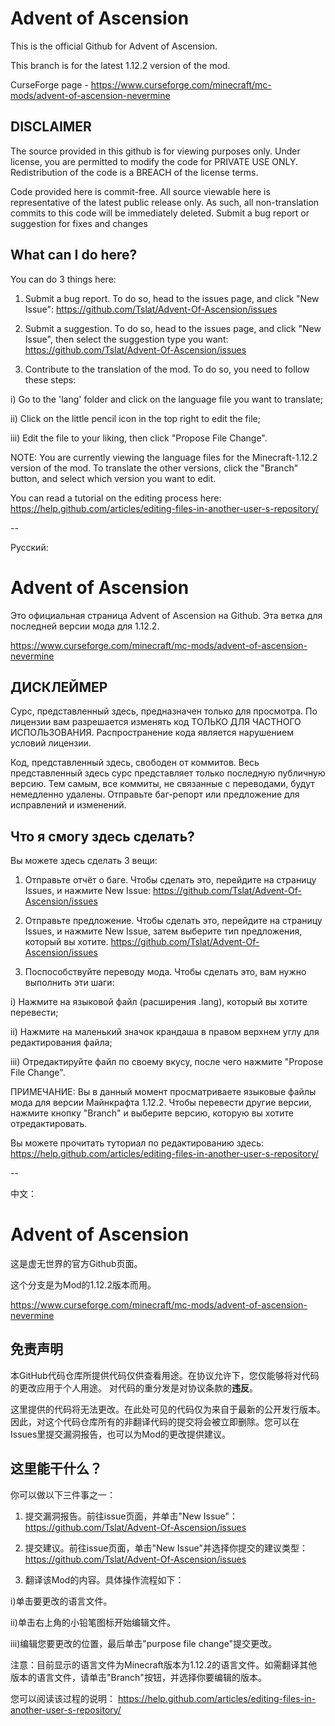 # Advent of Ascension
This is the official Github for Advent of Ascension.

This branch is for the latest 1.12.2 version of the mod.

CurseForge page - https://www.curseforge.com/minecraft/mc-mods/advent-of-ascension-nevermine

## DISCLAIMER
The source provided in this github is for viewing purposes only. Under license, you are permitted to modify the code for PRIVATE USE ONLY.
Redistribution of the code is a BREACH of the license terms.

Code provided here is commit-free. All source viewable here is representative of the latest public release only.
As such, all non-translation commits to this code will be immediately deleted. Submit a bug report or suggestion for fixes and changes

## What can I do here?
You can do 3 things here:
1. Submit a bug report. To do so, head to the issues page, and click "New Issue":
https://github.com/Tslat/Advent-Of-Ascension/issues

2. Submit a suggestion. To do so, head to the issues page, and click "New Issue", then select the suggestion type you want:
https://github.com/Tslat/Advent-Of-Ascension/issues

3. Contribute to the translation of the mod. To do so, you need to follow these steps:

  i) Go to the 'lang' folder and click on the language file you want to translate;

  ii) Click on the little pencil icon in the top right to edit the file;

  iii) Edit the file to your liking, then click "Propose File Change".

NOTE: You are currently viewing the language files for the Minecraft-1.12.2 version of the mod. To translate the other versions, click the "Branch" button, and select which version you want to edit.

You can read a tutorial on the editing process here:
https://help.github.com/articles/editing-files-in-another-user-s-repository/

--

Русский:
# Advent of Ascension
Это официальная страница Advent of Ascension на Github.
Эта ветка для последней версии мода для 1.12.2.

https://www.curseforge.com/minecraft/mc-mods/advent-of-ascension-nevermine

## ДИСКЛЕЙМЕР
Сурс, представленный здесь, предназначен только для просмотра.
По лицензии вам разрешается изменять код ТОЛЬКО ДЛЯ ЧАСТНОГО ИСПОЛЬЗОВАНИЯ. Распространение кода является нарушением условий лицензии.

Код, представленный здесь, свободен от коммитов. Весь представленный здесь сурс представляет только последную публичную версию.
Тем самым, все коммиты, не связанные с переводами, будут немедленно удалены. Отправьте баг-репорт или предложение для исправлений и изменений.

## Что я смогу здесь сделать?
Вы можете здесь сделать 3 вещи:
1. Отправьте отчёт о баге. Чтобы сделать это, перейдите на страницу Issues, и нажмите New Issue:
https://github.com/Tslat/Advent-Of-Ascension/issues

2. Отправьте предложение.  Чтобы сделать это, перейдите на страницу Issues, и нажмите New Issue, затем выберите тип предложения, который вы хотите.
https://github.com/Tslat/Advent-Of-Ascension/issues

3. Поспособствуйте переводу мода. Чтобы сделать это, вам нужно выполнить эти шаги:

  i) Нажмите на языковой файл (расширения .lang), который вы хотите перевести;

  ii) Нажмите на маленький значок крандаша в правом верхнем углу для редактирования файла;

  iii) Отредактируйте файл по своему вкусу, после чего нажмите "Propose File Change".

ПРИМЕЧАНИЕ: Вы в данный момент просматриваете языковые файлы мода для версии Майнкрафта 1.12.2. Чтобы перевести другие версии, нажмите кнопку "Branch" и выберите версию, которую вы хотите отредактировать.

Вы можете прочитать туториал по редактированию здесь:
https://help.github.com/articles/editing-files-in-another-user-s-repository/

--

中文：
# Advent of Ascension

这是虚无世界的官方Github页面。

这个分支是为Mod的1.12.2版本而用。

https://www.curseforge.com/minecraft/mc-mods/advent-of-ascension-nevermine

## 免责声明
本GitHub代码仓库所提供代码仅供查看用途。在协议允许下，您仅能够将对代码的更改应用于个人用途。
对代码的重分发是对协议条款的**违反**。

这里提供的代码将无法更改。在此处可见的代码仅为来自于最新的公开发行版本。
因此，对这个代码仓库所有的非翻译代码的提交将会被立即删除。您可以在Issues里提交漏洞报告，也可以为Mod的更改提供建议。

## 这里能干什么？
你可以做以下三件事之一：
1. 提交漏洞报告。前往issue页面，并单击"New Issue"：
https://github.com/Tslat/Advent-Of-Ascension/issues

2. 提交建议。前往issue页面，单击"New Issue"并选择你提交的建议类型：
https://github.com/Tslat/Advent-Of-Ascension/issues

3. 翻译该Mod的内容。具体操作流程如下：

  i)单击要更改的语言文件。

  ii)单击右上角的小铅笔图标开始编辑文件。

  iii)编辑您要更改的位置，最后单击"purpose file change"提交更改。

注意：目前显示的语言文件为Minecraft版本为1.12.2的语言文件。如需翻译其他版本的语言文件，请单击"Branch"按钮，并选择你要编辑的版本。

您可以阅读该过程的说明：
https://help.github.com/articles/editing-files-in-another-user-s-repository/
